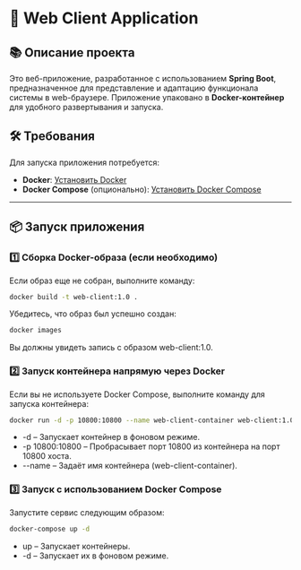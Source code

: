 # 🚀 **Web Client Application**

## 📚 **Описание проекта**
Это веб-приложение, разработанное с использованием **Spring Boot**, предназначенное для представление и адаптацию функционала системы в web-браузере. Приложение упаковано в **Docker-контейнер** для удобного развертывания и запуска.

## 🛠️ **Требования**

Для запуска приложения потребуется:

- **Docker**: [Установить Docker](https://docs.docker.com/get-docker/)
- **Docker Compose** (опционально): [Установить Docker Compose](https://docs.docker.com/compose/install/)

---

## 📦 **Запуск приложения**

### 1️⃣ **Сборка Docker-образа (если необходимо)**
Если образ еще не собран, выполните команду:

```bash
docker build -t web-client:1.0 .
```
Убедитесь, что образ был успешно создан:
```bash
docker images
```
Вы должны увидеть запись с образом web-client:1.0.

### 2️⃣ **Запуск контейнера напрямую через Docker**
Если вы не используете Docker Compose, выполните команду для запуска контейнера:
```bash
docker run -d -p 10800:10800 --name web-client-container web-client:1.0
```
* -d – Запускает контейнер в фоновом режиме.
* -p 10800:10800 – Пробрасывает порт 10800 из контейнера на порт 10800 хоста.
* --name – Задаёт имя контейнера (web-client-container).

### 3️⃣ **Запуск с использованием Docker Compose**
Запустите сервис следующим образом:
```bash
docker-compose up -d
```
* up – Запускает контейнеры.
* -d – Запускает их в фоновом режиме.


